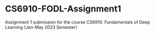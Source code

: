 # CS6910-FODL-Assignment1
Assignment 1 submission for the course CS6910: Fundamentals of Deep Learning (Jan-May 2023 Semester)

